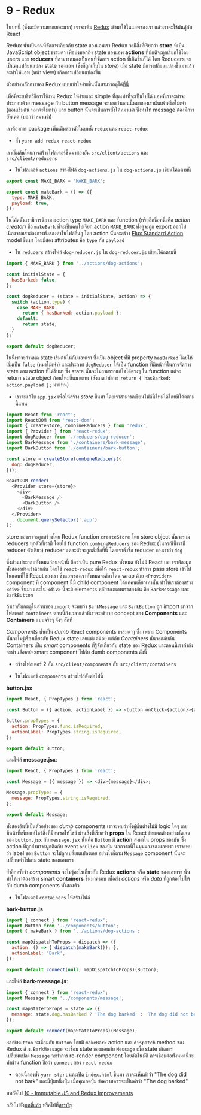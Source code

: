 # 9 - Redux

ในบทนี้ (ซึ่งตะมีความยากเยอะมาก) เราจะเพิ่ม [Redux](http://redux.js.org/) เข้ามาใช้ในแอพของเรา แล้วเราจะใช้มันคู่กับ React

Redux นั้นเป็นคนที่จัดการเกี่ยวกับ state ของแอพเรา Redux จะมีสิ่งที่เรียกว่า **store** ที่เป็น JavaScript object​ ธรรมดา เพื่อบ่งบอกถึง state ของแอพ **actions** ที่ปกติจะถูกเรียกใช้โดย users และ **reducers** ที่สามารถมองเป็นคนที่จัดการ action ที่เกิดขึ้นก็ได้ โดย Reducers จะเป็นคนเปลี่ยนแปลง state ของแอพ (ซึ่งก็ถูกเก็บใน *store*) เมื่อ state มีการเปลี่ยนแปลงขึ้นมาแล้ว จะทำให้แอพ (หน้า view) เกิดการเปลี่ยนแปลงขึ้น

ตัวอย่างหลักการของ Redux แบบเข้าใจง่ายขึ้นนั้นสามารถดูได้[ที่นี่](http://slides.com/jenyaterpil/redux-from-twitter-hype-to-production#/9)

เพื่อที่จะสาธิตวิธีการใช้งาน Redux ให้ง่ายและ simple ที่สุดเท่าที่จะเป็นไปได้ แอพที่เราจะทำจะประกอบด้วย message กับ button message จะบอกว่าตอนนี้หมาของเรานั่นเห่าหรือไม่เห่า (ตอนเริ่มต้น หมาจะไม่เห่า) และ button นั้นจะเป็นการสั่งให้หมาเห่า ซึ่งทำให้ message ต้องมีการอัพเดต (บอกว่าหมาเห่า)

เราต้องการ package เพิ่มเติมสองตัวในบทนี้ `redux` และ `react-redux`

- สั่ง `yarn add redux react-redux`

เราเริ่มต้นโดยการสร้างโฟลเดอร์ขึ้นมาสองอัน `src/client/actions` และ `src/client/reducers`

- ในโฟลเดอร์ `actions` สร้างไฟล์ `dog-actions.js` ใน `dog-actions.js` เขียนโค้ดตามนี้

```javascript
export const MAKE_BARK = 'MAKE_BARK';

export const makeBark = () => ({
  type: MAKE_BARK,
  payload: true,
});
```

ในโค้ดนั้นเรามีการนิยาม action type `MAKE_BARK` และ function (หรืออีกชื่อหนึ่งคือ *action creator*) ชื่อ `makeBark` ที่จะเป็นคนไปเรียก action `MAKE_BARK` ทั้งคู่จะถูก export ออกไป เนื่องจากเราต้องการทั้งสองค่าในไฟล์อื่นๆ โดย action นั้นจะสร้าง [Flux Standard Action](https://github.com/acdlite/flux-standard-action) model ขึ้นมา โดยมีสอง attributes คือ `type` กับ `payload`

- ใน `reducers` สร้างไฟล์ `dog-reducer.js` ใน `dog-reducer.js` เขียนโค้ดตามนี้

```javascript
import { MAKE_BARK } from '../actions/dog-actions';

const initialState = {
  hasBarked: false,
};

const dogReducer = (state = initialState, action) => {
  switch (action.type) {
    case MAKE_BARK:
      return { hasBarked: action.payload };
    default:
      return state;
  }
};

export default dogReducer;
```

ในนี้เราจะกำหนด state เริ่มต้นให้กับแอพเรา ซึ่งเป็น object ที่มี property `hasBarked` โดยให้เริ่มเป็น `false` (หมาไม่เห่า) และประกาศ `dogReducer` ให้เป็น function ที่มีหน้าที่ในการจัดการ state ตาม action ที่ได้รับมา ซึ่ง state นั้นจะไม่สามารถแก้ไขได้ตรงๆ ใน function แต่จะ return state object ก้อนใหม่ขึ้นมาแทน (สังเกตว่ามีการ `return { hasBarked: action.payload };` มาแทน)

- เราจะแก้ไข `app.jsx` เพื่อให้สร้าง *store* ขึ้นมา โดยเราสามารถเขียนไฟล์นี้ใหม่ได้โดยมีโค้ดตามนี้แทน

```javascript
import React from 'react';
import ReactDOM from 'react-dom';
import { createStore, combineReducers } from 'redux';
import { Provider } from 'react-redux';
import dogReducer from './reducers/dog-reducer';
import BarkMessage from './containers/bark-message';
import BarkButton from './containers/bark-button';

const store = createStore(combineReducers({
  dog: dogReducer,
}));

ReactDOM.render(
  <Provider store={store}>
    <div>
      <BarkMessage />
      <BarkButton />
    </div>
  </Provider>
  , document.querySelector('.app')
);
```

store ของเราจะถูกสร้างโดย Redux function `createStore` โดย store object นั้นจะรวม reducers ทุกตัวที่เรามี โดยใช้ function `combineReducers` ของ Redux (ในกรณีนี้เรามี reducer ตัวเดียว) reducer แต่ละตัวจะถูกตั้งชื่อที่นี่ โดยเราตั้งชื่อ reducer ของเราว่า `dog`

ซึ่งส่วนประกอบทั้งหมดก่อนหน้านี้ ถือว่าเป็น pure Redux ทั้งหมด ยังไม่มี React เลย เราต้้องผูกทั้งสองอย่างเข้าด้วยกัน โดยใช้ `react-redux` เพื่อให้ `react-redux` ทำการ pass store เข้าไปในแอพที่ใช้ React ของเรา ซึ่งแอพของเราทั้งหมดจะต้องโดน wrap ด้วย `<Provider>` component ที่ component นี้มี child component ได้แค่คนเดียวเท่านั้น ทำให้เราต้องสร้าง `<div>` ขึ้นมา และใน `<div>` นี้จะมี elements หลักของแอพเราสองอัน คือ `BarkMessage` และ `BarkButton`

ถ้าเราสังเกตดูในส่วนของ `import` จะพบว่า `BarkMessage` และ `BarkButton` ถูก import มาจากโฟลเดอร์ `containers` ตอนนี้ถึงเวลาแล้วที่เราจะอธิบาย concept ของ **Components** และ **Containers** แบบจริงๆ จังๆ สักที

*Components* นั้นเป็น *dumb* React components ธรรมดาๆ ซึ่ง เพราะ Components นั้นจะไม่รู้เรื่องเกี่ยวกับ Redux state เลยแม้แต่น้อย แต่กับ *Containers* นั้นจะกลับกัน Containers เป็น *smart* components ที่รู้จักเกี่ยวกับ state ของ Redux และตอนนี้เรากำลังจะทำ *เชื่อมต่อ* smart component ไปกับ dumb components ดังนี้

- สร้างโฟลเดอร์ 2 อัน `src/client/components` กับ `src/client/containers`

- ในโฟลเดอร์ `components` สร้างไฟล์ดังต่อไปนี้

**button.jsx**

```javascript
import React, { PropTypes } from 'react';

const Button = ({ action, actionLabel }) => <button onClick={action}>{actionLabel}</button>;

Button.propTypes = {
  action: PropTypes.func.isRequired,
  actionLabel: PropTypes.string.isRequired,
};

export default Button;
```

และไฟล์ **message.jsx**:

```javascript
import React, { PropTypes } from 'react';

const Message = ({ message }) => <div>{message}</div>;

Message.propTypes = {
  message: PropTypes.string.isRequired,
};

export default Message;

```

ทั้งสองอันนี้เป็นตัวอย่างของ *dumb* components เราจะพบว่าทั้งคู่นั้นต่างไม่มี logic ใดๆ เลย มีหน้าที่เพียงแค่โชว์สิ่งที่มีคนขอให้โชว์ ผ่านสิ่งที่เรียกว่า **props** ใน React ข้อแตกต่างอย่างชัดเจนของ `button.jsx` กับ `message.jsx` นั้นคือ `Button` มี **action** ส่งมาใน props ของมัน ซึ่ง action ที่ถูกส่งมาจะผูกติดกับ event `onClick` ของปุ่ม นอกจากนี้ในมุมมองของแอพเรา เราจะพบว่า label ของ `Button` จะไม่ถูกเปลี่ยนแปลงเลย อย่างไรก็ตาม `Message` component นั้นจะเปลี่ยนค่าไปตาม state ของแอพเรา

ย้ำอีกครั้งว่า *components* จะไม่รู้อะไรเกี่ยวกับ Redux **actions** หรือ **state** ของแอพเรา นั่นทำให้เราต้องสร้าง smart **containers** ขึ้นมาครอบ เพื่อส่ง *actions* หรือ *data* ที่ถูกต้องไปให้กับ dumb components ทั้งสองตัว

- ในโฟลเดอร์ `containers` ให้สร้างไฟล์

**bark-button.js**

```javascript
import { connect } from 'react-redux';
import Button from '../components/button';
import { makeBark } from '../actions/dog-actions';

const mapDispatchToProps = dispatch => ({
  action: () => { dispatch(makeBark()); },
  actionLabel: 'Bark',
});

export default connect(null, mapDispatchToProps)(Button);
```

และไฟล์ **bark-message.js**:

```javascript
import { connect } from 'react-redux';
import Message from '../components/message';

const mapStateToProps = state => ({
  message: state.dog.hasBarked ? 'The dog barked' : 'The dog did not bark',
});

export default connect(mapStateToProps)(Message);
```

`BarkButton` จะเชื่อมกับ `Button` โดยมี `makeBark` action และ `dispatch` method ของ Redux ส่วน `BarkMessage` จะเชื่อม state ของแอพกับ `Message` เมื่อ state เกิดการเปลี่ยนแปลง `Message` จะทำการ re-render component โดยอัตโนมัติ การเชื่อมต่อทั้งหมดนี้จะทำผ่าน function ชื่อว่า `connect` ของ `react-redux`

- ตอนนี้ลองสั่ง `yarn start` และเปิด `index.html` ขึ้นมา เราจะเห็นคำว่า "The dog did not bark" และมีปุ่มหนึ่งปุ่ม เมื่อคุณกดปุ่ม ข้อความควรจะเป็นคำว่า "The dog barked"

บทถัดไป [10 - Immutable JS and Redux Improvements](/tutorial/10-immutable-redux-improvements)

กลับไปยัง[บทที่แล้ว](/tutorial/8-react) หรือไปที่[สารบัญ](https://github.com/MicroBenz/js-stack-from-scratch#table-of-contents)
